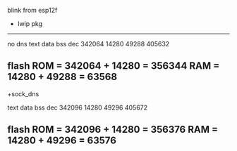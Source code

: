 blink from esp12f
+ lwip pkg

------------------------------------
no dns
   text    data     bss     dec
 342064   14280   49288  405632

flash ROM = 342064 + 14280 = 356344
      RAM = 14280 + 49288  = 63568
------------------------------------

+sock_dns

   text    data     bss     dec
 342096   14280   49296  405672

flash ROM = 342096 + 14280 = 356376
      RAM = 14280 + 49296  = 63576
------------------------------------

